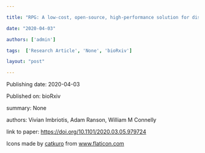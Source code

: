 ---
title: "RPG: A low-cost, open-source, high-performance solution for displaying visual stimuli "
date: "2020-04-03"
authors: ['admin']
tags:  ['Research Article', 'None', 'bioRxiv']
layout: "post"
---
Publishing date: 2020-04-03

Published on: bioRxiv

summary: None

authors: Vivian Imbriotis, Adam Ranson,  William M Connelly

link to paper: https://doi.org/10.1101/2020.03.05.979724

Icons made by <a href="https://www.flaticon.com/free-icon/bookshelves_3576884" title="catkuro">catkuro</a> from <a href="https://www.flaticon.com/" title="Flaticon"> www.flaticon.com</a>